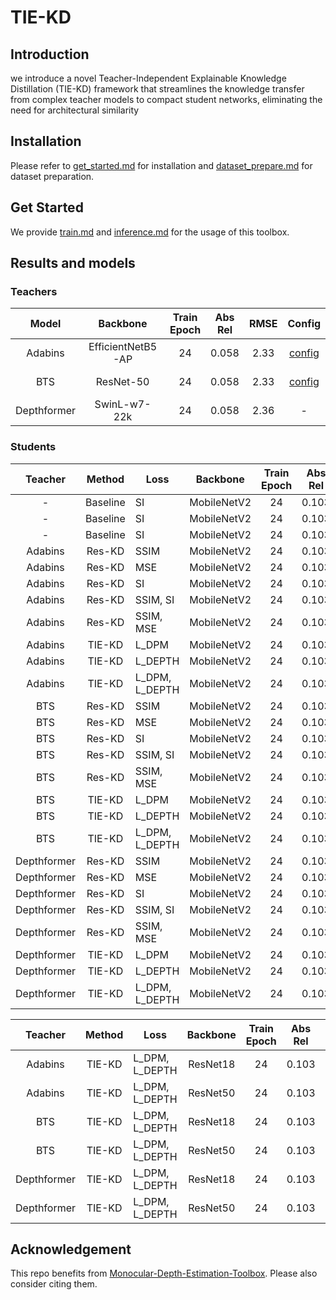 # TIE-KD
## Introduction
we introduce a novel Teacher-Independent Explainable Knowledge Distillation (TIE-KD) framework that streamlines the knowledge transfer from complex teacher models to compact student networks, eliminating the need for architectural similarity

## Installation

Please refer to [get_started.md](docs/get_started.md#installation) for installation and [dataset_prepare.md](docs/dataset_prepare.md#prepare-datasets) for dataset preparation.

## Get Started

We provide [train.md](docs/train.md) and [inference.md](docs/inference.md) for the usage of this toolbox. 

<!-- In the future, there will be tutorials for [customizing dataset (TODO)](docs/tutorials/customize_datasets.md), [designing data pipeline (TODO)](docs/tutorials/data_pipeline.md), [customizing modules (TODO)](docs/tutorials/customize_models.md), and [customizing runtime (TODO)](docs/tutorials/customize_runtime.md). We also provide [training tricks (TODO)](docs/tutorials/training_tricks.md). -->

## Results and models

### Teachers

| Model | Backbone | Train Epoch | Abs Rel | RMSE | Config | Download |
| :------: | :--------: | :----: | :--------------: | :------: | :------: | :--------: |
| Adabins  |  EfficientNetB5-AP  |  24   | 0.058 | 2.33 |  [config](adabins_efnetb5ap_kitti_24e.py) | [log](resources/logs/adabins_efnetb5ap_kitti_24e.txt) \| [model](https://drive.google.com/file/d/17srI3mFoYLdnN1As4a2fRGrHA0UHuujX/view?usp=sharing)
| BTS  |  ResNet-50  |  24   | 0.058 | 2.33 |  [config](adabins_efnetb5ap_kitti_24e.py) | [log](resources/logs/adabins_efnetb5ap_kitti_24e.txt) \| [model](https://drive.google.com/file/d/17srI3mFoYLdnN1As4a2fRGrHA0UHuujX/view?usp=sharing)
| Depthformer | SwinL-w7-22k   |  24   | 0.058 | 2.36 |  - | -

### Students

| Teacher | Method | Loss | Backbone | Train Epoch | Abs Rel | RMSE | Config | Download |
| :------: | :------: | ------ | :--------: | :----: | :--------------: | :------: |  :------: | :--------: |
| - | Baseline | SI | MobileNetV2   |  24   | 0.103 | 0.364 |  [config] | -
| - | Baseline | SI | MobileNetV2   |  24   | 0.103 | 0.364 |  [config] | -
| - | Baseline | SI | MobileNetV2   |  24   | 0.103 | 0.364 |  [config] | -
| Adabins | Res-KD | SSIM | MobileNetV2   |  24   | 0.103 | 0.364 |  [config](adabins_efnetb5ap_nyu_24e.py) | [model](https://drive.google.com/file/d/1NRTWApIrxOjeeN7FdNTTOXV3KOuo_-aC/view?usp=sharing)
| Adabins | Res-KD | MSE | MobileNetV2   |  24   | 0.103 | 0.364 |  [config](adabins_efnetb5ap_nyu_24e.py) | [model](https://drive.google.com/file/d/1NRTWApIrxOjeeN7FdNTTOXV3KOuo_-aC/view?usp=sharing)
| Adabins | Res-KD | SI | MobileNetV2   |  24   | 0.103 | 0.364 |  [config](adabins_efnetb5ap_nyu_24e.py) | [model](https://drive.google.com/file/d/1NRTWApIrxOjeeN7FdNTTOXV3KOuo_-aC/view?usp=sharing)
| Adabins | Res-KD | SSIM, SI | MobileNetV2   |  24   | 0.103 | 0.364 |  [config](adabins_efnetb5ap_nyu_24e.py) | [model](https://drive.google.com/file/d/1NRTWApIrxOjeeN7FdNTTOXV3KOuo_-aC/view?usp=sharing)
| Adabins | Res-KD | SSIM, MSE | MobileNetV2   |  24   | 0.103 | 0.364 |  [config](adabins_efnetb5ap_nyu_24e.py) | [model](https://drive.google.com/file/d/1NRTWApIrxOjeeN7FdNTTOXV3KOuo_-aC/view?usp=sharing)
| Adabins | TIE-KD | L_DPM | MobileNetV2   |  24   | 0.103 | 0.364 |  [config](adabins_efnetb5ap_nyu_24e.py) | [model](https://drive.google.com/file/d/1NRTWApIrxOjeeN7FdNTTOXV3KOuo_-aC/view?usp=sharing)
| Adabins | TIE-KD | L_DEPTH | MobileNetV2   |  24   | 0.103 | 0.364 |  [config](adabins_efnetb5ap_nyu_24e.py) | [model](https://drive.google.com/file/d/1NRTWApIrxOjeeN7FdNTTOXV3KOuo_-aC/view?usp=sharing)
| Adabins | TIE-KD | L_DPM, L_DEPTH | MobileNetV2   |  24   | 0.103 | 0.364 |  [config](adabins_efnetb5ap_nyu_24e.py) | [model](https://drive.google.com/file/d/1NRTWApIrxOjeeN7FdNTTOXV3KOuo_-aC/view?usp=sharing)
| BTS | Res-KD | SSIM | MobileNetV2   |  24   | 0.103 | 0.364 |  [config](adabins_efnetb5ap_nyu_24e.py) | [model](https://drive.google.com/file/d/1NRTWApIrxOjeeN7FdNTTOXV3KOuo_-aC/view?usp=sharing)
| BTS | Res-KD | MSE | MobileNetV2   |  24   | 0.103 | 0.364 |  [config](adabins_efnetb5ap_nyu_24e.py) | [model](https://drive.google.com/file/d/1NRTWApIrxOjeeN7FdNTTOXV3KOuo_-aC/view?usp=sharing)
| BTS | Res-KD | SI | MobileNetV2   |  24   | 0.103 | 0.364 |  [config](adabins_efnetb5ap_nyu_24e.py) | [model](https://drive.google.com/file/d/1NRTWApIrxOjeeN7FdNTTOXV3KOuo_-aC/view?usp=sharing)
| BTS | Res-KD | SSIM, SI | MobileNetV2   |  24   | 0.103 | 0.364 |  [config](adabins_efnetb5ap_nyu_24e.py) | [model](https://drive.google.com/file/d/1NRTWApIrxOjeeN7FdNTTOXV3KOuo_-aC/view?usp=sharing)
| BTS | Res-KD | SSIM, MSE | MobileNetV2   |  24   | 0.103 | 0.364 |  [config](adabins_efnetb5ap_nyu_24e.py) | [model](https://drive.google.com/file/d/1NRTWApIrxOjeeN7FdNTTOXV3KOuo_-aC/view?usp=sharing)
| BTS | TIE-KD | L_DPM | MobileNetV2   |  24   | 0.103 | 0.364 |  [config](adabins_efnetb5ap_nyu_24e.py) | [model](https://drive.google.com/file/d/1NRTWApIrxOjeeN7FdNTTOXV3KOuo_-aC/view?usp=sharing)
| BTS | TIE-KD | L_DEPTH | MobileNetV2   |  24   | 0.103 | 0.364 |  [config](adabins_efnetb5ap_nyu_24e.py) | [model](https://drive.google.com/file/d/1NRTWApIrxOjeeN7FdNTTOXV3KOuo_-aC/view?usp=sharing)
| BTS | TIE-KD | L_DPM, L_DEPTH | MobileNetV2   |  24   | 0.103 | 0.364 |  [config](adabins_efnetb5ap_nyu_24e.py) | [model](https://drive.google.com/file/d/1NRTWApIrxOjeeN7FdNTTOXV3KOuo_-aC/view?usp=sharing)
| Depthformer | Res-KD | SSIM | MobileNetV2   |  24   | 0.103 | 0.364 |  [config](adabins_efnetb5ap_nyu_24e.py) | [model](https://drive.google.com/file/d/1NRTWApIrxOjeeN7FdNTTOXV3KOuo_-aC/view?usp=sharing)
| Depthformer | Res-KD | MSE | MobileNetV2   |  24   | 0.103 | 0.364 |  [config](adabins_efnetb5ap_nyu_24e.py) | [model](https://drive.google.com/file/d/1NRTWApIrxOjeeN7FdNTTOXV3KOuo_-aC/view?usp=sharing)
| Depthformer | Res-KD | SI | MobileNetV2   |  24   | 0.103 | 0.364 |  [config](adabins_efnetb5ap_nyu_24e.py) | [model](https://drive.google.com/file/d/1NRTWApIrxOjeeN7FdNTTOXV3KOuo_-aC/view?usp=sharing)
| Depthformer | Res-KD | SSIM, SI | MobileNetV2   |  24   | 0.103 | 0.364 |  [config](adabins_efnetb5ap_nyu_24e.py) | [model](https://drive.google.com/file/d/1NRTWApIrxOjeeN7FdNTTOXV3KOuo_-aC/view?usp=sharing)
| Depthformer | Res-KD | SSIM, MSE | MobileNetV2   |  24   | 0.103 | 0.364 |  [config](adabins_efnetb5ap_nyu_24e.py) | [model](https://drive.google.com/file/d/1NRTWApIrxOjeeN7FdNTTOXV3KOuo_-aC/view?usp=sharing)
| Depthformer | TIE-KD | L_DPM | MobileNetV2   |  24   | 0.103 | 0.364 |  [config](adabins_efnetb5ap_nyu_24e.py) | [model](https://drive.google.com/file/d/1NRTWApIrxOjeeN7FdNTTOXV3KOuo_-aC/view?usp=sharing)
| Depthformer | TIE-KD | L_DEPTH | MobileNetV2   |  24   | 0.103 | 0.364 |  [config](adabins_efnetb5ap_nyu_24e.py) | [model](https://drive.google.com/file/d/1NRTWApIrxOjeeN7FdNTTOXV3KOuo_-aC/view?usp=sharing)
| Depthformer | TIE-KD | L_DPM, L_DEPTH | MobileNetV2   |  24   | 0.103 | 0.364 |  [config](adabins_efnetb5ap_nyu_24e.py) | [model](https://drive.google.com/file/d/1NRTWApIrxOjeeN7FdNTTOXV3KOuo_-aC/view?usp=sharing)

| Teacher | Method | Loss | Backbone | Train Epoch | Abs Rel | RMSE | Config | Download |
| :------: | :------: | ------ | :--------: | :----: | :--------------: | :------: |  :------: | :--------: |
| Adabins | TIE-KD | L_DPM, L_DEPTH | ResNet18   |  24   | 0.103 | 0.364 |  [config](adabins_efnetb5ap_nyu_24e.py) | [model](https://drive.google.com/file/d/1NRTWApIrxOjeeN7FdNTTOXV3KOuo_-aC/view?usp=sharing)
| Adabins | TIE-KD | L_DPM, L_DEPTH | ResNet50   |  24   | 0.103 | 0.364 |  [config](adabins_efnetb5ap_nyu_24e.py) | [model](https://drive.google.com/file/d/1NRTWApIrxOjeeN7FdNTTOXV3KOuo_-aC/view?usp=sharing)
| BTS | TIE-KD | L_DPM, L_DEPTH | ResNet18   |  24   | 0.103 | 0.364 |  [config](adabins_efnetb5ap_nyu_24e.py) | [model](https://drive.google.com/file/d/1NRTWApIrxOjeeN7FdNTTOXV3KOuo_-aC/view?usp=sharing)
| BTS | TIE-KD | L_DPM, L_DEPTH | ResNet50   |  24   | 0.103 | 0.364 |  [config](adabins_efnetb5ap_nyu_24e.py) | [model](https://drive.google.com/file/d/1NRTWApIrxOjeeN7FdNTTOXV3KOuo_-aC/view?usp=sharing)
| Depthformer | TIE-KD | L_DPM, L_DEPTH | ResNet18   |  24   | 0.103 | 0.364 |  [config](adabins_efnetb5ap_nyu_24e.py) | [model](https://drive.google.com/file/d/1NRTWApIrxOjeeN7FdNTTOXV3KOuo_-aC/view?usp=sharing)
| Depthformer | TIE-KD | L_DPM, L_DEPTH | ResNet50   |  24   | 0.103 | 0.364 |  [config](adabins_efnetb5ap_nyu_24e.py) | [model](https://drive.google.com/file/d/1NRTWApIrxOjeeN7FdNTTOXV3KOuo_-aC/view?usp=sharing)

## Acknowledgement

This repo benefits from [Monocular-Depth-Estimation-Toolbox](https://github.com/zhyever/Monocular-Depth-Estimation-Toolbox/). Please also consider citing them.
